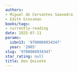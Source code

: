 ```yaml
---
authors:
- Miguel de Cervantes Saavedra
- Edith Grossman
books/tags:
- currently-reading
date: 2025-07-11
params:
  isbn13: '9780060934347'
  year: '2005'
slug: '9780060934347'
star_rating: null
title: Don Quixote
---
```



<!--more-->